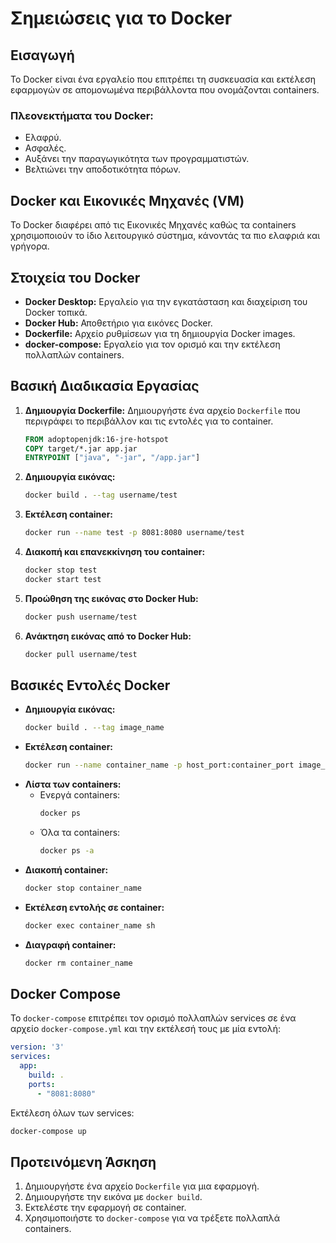 # Σημειώσεις για το Docker

## Εισαγωγή
Το Docker είναι ένα εργαλείο που επιτρέπει τη συσκευασία και εκτέλεση εφαρμογών σε απομονωμένα περιβάλλοντα που ονομάζονται containers.

### Πλεονεκτήματα του Docker:
- Ελαφρύ.
- Ασφαλές.
- Αυξάνει την παραγωγικότητα των προγραμματιστών.
- Βελτιώνει την αποδοτικότητα πόρων.

## Docker και Εικονικές Μηχανές (VM)
Το Docker διαφέρει από τις Εικονικές Μηχανές καθώς τα containers χρησιμοποιούν το ίδιο λειτουργικό σύστημα, κάνοντάς τα πιο ελαφριά και γρήγορα.

## Στοιχεία του Docker
- **Docker Desktop:** Εργαλείο για την εγκατάσταση και διαχείριση του Docker τοπικά.
- **Docker Hub:** Αποθετήριο για εικόνες Docker.
- **Dockerfile:** Αρχείο ρυθμίσεων για τη δημιουργία Docker images.
- **docker-compose:** Εργαλείο για τον ορισμό και την εκτέλεση πολλαπλών containers.

## Βασική Διαδικασία Εργασίας
1. **Δημιουργία Dockerfile:** Δημιουργήστε ένα αρχείο `Dockerfile` που περιγράφει το περιβάλλον και τις εντολές για το container.
   ```dockerfile
   FROM adoptopenjdk:16-jre-hotspot
   COPY target/*.jar app.jar
   ENTRYPOINT ["java", "-jar", "/app.jar"]
   ```
2. **Δημιουργία εικόνας:**
   ```bash
   docker build . --tag username/test
   ```
3. **Εκτέλεση container:**
   ```bash
   docker run --name test -p 8081:8080 username/test
   ```
4. **Διακοπή και επανεκκίνηση του container:**
   ```bash
   docker stop test
   docker start test
   ```
5. **Προώθηση της εικόνας στο Docker Hub:**
   ```bash
   docker push username/test
   ```
6. **Ανάκτηση εικόνας από το Docker Hub:**
   ```bash
   docker pull username/test
   ```

## Βασικές Εντολές Docker
- **Δημιουργία εικόνας:**
  ```bash
  docker build . --tag image_name
  ```
- **Εκτέλεση container:**
  ```bash
  docker run --name container_name -p host_port:container_port image_name
  ```
- **Λίστα των containers:**
  - Ενεργά containers:
    ```bash
    docker ps
    ```
  - Όλα τα containers:
    ```bash
    docker ps -a
    ```
- **Διακοπή container:**
  ```bash
  docker stop container_name
  ```
- **Εκτέλεση εντολής σε container:**
  ```bash
  docker exec container_name sh
  ```
- **Διαγραφή container:**
  ```bash
  docker rm container_name
  ```

## Docker Compose
Το `docker-compose` επιτρέπει τον ορισμό πολλαπλών services σε ένα αρχείο `docker-compose.yml` και την εκτέλεσή τους με μία εντολή:

```yaml
version: '3'
services:
  app:
    build: .
    ports:
      - "8081:8080"
```

Εκτέλεση όλων των services:
```bash
docker-compose up
```

## Προτεινόμενη Άσκηση
1. Δημιουργήστε ένα αρχείο `Dockerfile` για μια εφαρμογή.
2. Δημιουργήστε την εικόνα με `docker build`.
3. Εκτελέστε την εφαρμογή σε container.
4. Χρησιμοποιήστε το `docker-compose` για να τρέξετε πολλαπλά containers.

